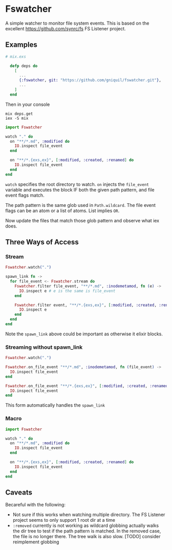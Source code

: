 Fswatcher
=========

A simple watcher to monitor file system events. This is based on the excellent
https://github.com/synrc/fs FS Listener project.

## Examples

```elixir
# mix.exs

  defp deps do
    [
      ...
      {:fswatcher, git: "https://github.com/gniquil/fswatcher.git"},
      ...
    ]
  end

```

Then in your console

```
mix deps.get
iex -S mix
```

```elixir
import Fswatcher

watch "." do
  on "**/*.md", :modified do
    IO.inspect file_event
  end

  on "**/*.{exs,ex}", [:modified, :created, :renamed] do
    IO.inspect file_event
  end
end
```

`watch` specifies the root directory to watch. `on` injects the `file_event` variable
and executes the block IF both the given path pattern, and file event flags match.

The path pattern is the same glob used in `Path.wildcard`. The file event flags
can be an atom or a list of atoms. List implies `OR`.

Now update the files that match those glob pattern and observe what iex does.

## Three Ways of Access

### Stream

```elixir
Fswatcher.watch(".")

spawn_link fn ->
  for file_event <- Fswatcher.stream do
    Fswatcher.filter file_event, "**/*.md", :inodemetamod, fn (e) ->
      IO.inspect e # e is the same is file_event
    end

    Fswatcher.filter event, "**/*.{exs,ex}", [:modified, :created, :renamed], fn (event) ->
      IO.inspect e
    end
  end
end
```

Note the `spawn_link` above could be important as otherwise it elixir blocks.

### Streaming without spawn_link

```elixir
Fswatcher.watch(".")

Fswatcher.on_file_event "**/*.md", :inodemetamod, fn (file_event) ->
  IO.inspect file_event
end

Fswatcher.on_file_event "**/*.{exs,ex}", [:modified, :created, :renamed], fn (file_event) ->
  IO.inspect file_event
end
```

This form automatically handles the `spawn_link`

### Macro

```elixir
import Fswatcher

watch "." do
  on "**/*.md", :modified do
    IO.inspect file_event
  end

  on "**/*.{exs,ex}", [:modified, :created, :renamed] do
    IO.inspect file_event
  end
end
```

## Caveats

Becareful with the following:

- Not sure if this works when watching multiple directory. The FS Listener project
  seems to only support 1 root dir at a time
- `:removed` currently is not working as wildcard globbing actually walks the dir
  tree to test if the path pattern is matched. In the removed case, the file is
  no longer there. The tree walk is also slow. [TODO] consider reimplement globbing



